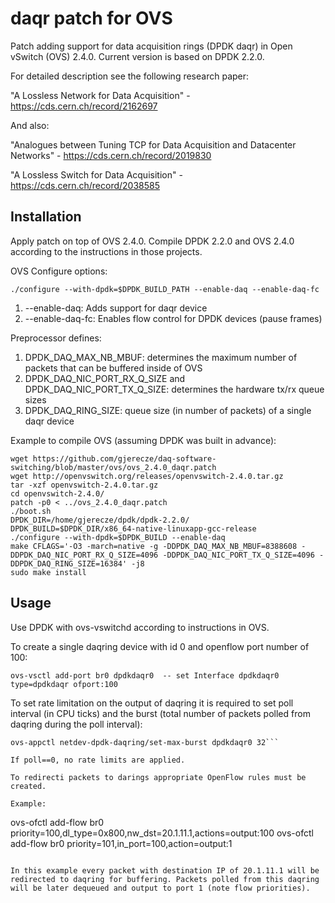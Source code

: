 daqr patch for OVS
==================

Patch adding support for data acquisition rings (DPDK daqr) in Open vSwitch (OVS) 2.4.0. Current version is based on DPDK 2.2.0.

For detailed description see the following research paper:

"A Lossless Network for Data Acquisition" - https://cds.cern.ch/record/2162697

And also:

"Analogues between Tuning TCP for Data Acquisition and Datacenter Networks" - https://cds.cern.ch/record/2019830

"A Lossless Switch for Data Acquisition" - https://cds.cern.ch/record/2038585

Installation
------------
Apply patch on top of OVS 2.4.0. Compile DPDK 2.2.0 and OVS 2.4.0 according to the instructions in those projects.

OVS Configure options:

`./configure --with-dpdk=$DPDK_BUILD_PATH --enable-daq --enable-daq-fc`

1. --enable-daq: Adds support for daqr device
2. --enable-daq-fc: Enables flow control for DPDK devices (pause frames)


Preprocessor defines:

1. DPDK_DAQ_MAX_NB_MBUF: determines the maximum number of packets that can be buffered inside of OVS
2. DPDK_DAQ_NIC_PORT_RX_Q_SIZE and DPDK_DAQ_NIC_PORT_TX_Q_SIZE: determines the hardware tx/rx queue sizes
3. DPDK_DAQ_RING_SIZE: queue size (in number of packets) of a single daqr device

Example to compile OVS (assuming DPDK was built in advance):
```
wget https://github.com/gjerecze/daq-software-switching/blob/master/ovs/ovs_2.4.0_daqr.patch
wget http://openvswitch.org/releases/openvswitch-2.4.0.tar.gz
tar -xzf openvswitch-2.4.0.tar.gz
cd openvswitch-2.4.0/
patch -p0 < ../ovs_2.4.0_daqr.patch
./boot.sh
DPDK_DIR=/home/gjerecze/dpdk/dpdk-2.2.0/
DPDK_BUILD=$DPDK_DIR/x86_64-native-linuxapp-gcc-release
./configure --with-dpdk=$DPDK_BUILD --enable-daq
make CFLAGS='-O3 -march=native -g -DDPDK_DAQ_MAX_NB_MBUF=8388608 -DDPDK_DAQ_NIC_PORT_RX_Q_SIZE=4096 -DDPDK_DAQ_NIC_PORT_TX_Q_SIZE=4096 -DDPDK_DAQ_RING_SIZE=16384' -j8
sudo make install
```

Usage
------------
Use DPDK with ovs-vswitchd according to instructions in OVS.

To create a single daqring device with id 0 and openflow port number of 100:

`ovs-vsctl add-port br0 dpdkdaqr0  -- set Interface dpdkdaqr0 type=dpdkdaqr ofport:100`

To set rate limitation on the output of daqring it is required to set poll interval (in CPU ticks) and the burst (total number of packets polled from daqring during the poll interval):

```ovs-appctl netdev-dpdk-daqring/set-poll-tsc dpdkdaqr0 102400
ovs-appctl netdev-dpdk-daqring/set-max-burst dpdkdaqr0 32```

If poll==0, no rate limits are applied.

To redirecti packets to darings appropriate OpenFlow rules must be created. 

Example:

```
ovs-ofctl add-flow br0 priority=100,dl_type=0x800,nw_dst=20.1.11.1,actions=output:100
ovs-ofctl add-flow br0 priority=101,in_port=100,action=output:1
```

In this example every packet with destination IP of 20.1.11.1 will be redirected to daqring for buffering. Packets polled from this daqring will be later dequeued and output to port 1 (note flow priorities).


